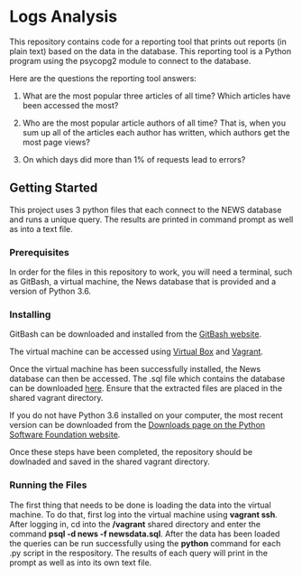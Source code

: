# Logs Analysis

This repository contains code for a reporting tool that prints out reports (in plain text) based on the data in the database. This reporting tool is a Python program using the psycopg2 module to connect to the database.

Here are the questions the reporting tool answers:

1. What are the most popular three articles of all time? Which articles have been accessed the most?

2. Who are the most popular article authors of all time? That is, when you sum up all of the articles each author has written, which authors get the most page views?

3. On which days did more than 1% of requests lead to errors?

## Getting Started

This project uses 3 python files that each connect to the NEWS database and runs a unique query.  The results are printed in command prompt as well as into a text file.

### Prerequisites

In order for the files in this repository to work, you will need a terminal, such as GitBash, a virtual machine, the News database that is provided and a version of Python 3.6.

### Installing

GitBash can be downloaded and installed from the [GitBash website](https://git-for-windows.github.io/).

The virtual machine can be accessed using [Virtual Box](https://www.virtualbox.org/wiki/Download_Old_Builds_5_1) and [Vagrant](https://www.vagrantup.com/downloads.html).

Once the virtual machine has been successfully installed, the News database can then be accessed.  The .sql file which contains the database can be downloaded [here](https://d17h27t6h515a5.cloudfront.net/topher/2016/August/57b5f748_newsdata/newsdata.zip).  Ensure that the extracted files are placed in the shared vagrant directory.

If you do not have Python 3.6 installed on your computer, the most recent version can be downloaded from the [Downloads page on the Python Software Foundation website](https://www.python.org/downloads/).

Once these steps have been completed, the repository should be dowlnaded and saved in the shared vagrant directory.

### Running the Files

The first thing that needs to be done is loading the data into the virtual machine.  To do that, first log into the virtual machine using **vagrant ssh**.  After logging in, cd into the **/vagrant** shared directory and enter the command **psql -d news -f newsdata.sql**.  After the data has been loaded the queries can be run successfully using the **python** command for each .py script in the respository.  The results of each query will print in the prompt as well as into its own text file.
